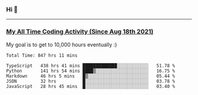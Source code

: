 ### Hi 🙂

---

### <a href="https://wakatime.com/@Eroxl">My All Time Coding Activity (Since Aug 18th 2021)</a>
My goal is to get to 10,000 hours eventually :)
<!--START_SECTION:waka-->

```text
Total Time: 847 hrs 11 mins

TypeScript   438 hrs 41 mins █████████████░░░░░░░░░░░░   51.78 %
Python       141 hrs 54 mins ████▒░░░░░░░░░░░░░░░░░░░░   16.75 %
Markdown     46 hrs 5 mins   █▒░░░░░░░░░░░░░░░░░░░░░░░   05.44 %
JSON         32 hrs          █░░░░░░░░░░░░░░░░░░░░░░░░   03.78 %
JavaScript   28 hrs 45 mins  █░░░░░░░░░░░░░░░░░░░░░░░░   03.40 %
```

<!--END_SECTION:waka-->
